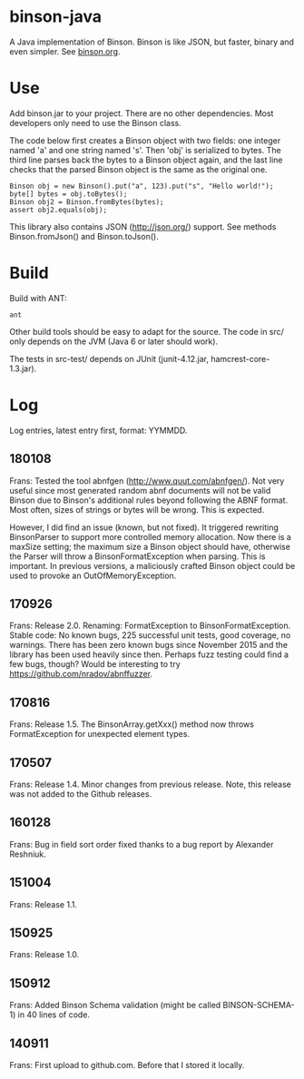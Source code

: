 binson-java
===========

A Java implementation of Binson. Binson is like JSON, but faster, binary and 
even simpler. See [binson.org](http://binson.org/).


Use
===

Add binson.jar to your project. There are no other dependencies.
Most developers only need to use the Binson class.

The code below first creates a Binson object with two fields: one integer named 'a' and 
one string named 's'. Then 'obj' is serialized to bytes. The third line parses back the 
bytes to a Binson object again, and the last line checks that the parsed Binson object is 
the same as the original one.

    Binson obj = new Binson().put("a", 123).put("s", "Hello world!");
    byte[] bytes = obj.toBytes();
    Binson obj2 = Binson.fromBytes(bytes);
    assert obj2.equals(obj);

This library also contains JSON (http://json.org/) support. See methods 
Binson.fromJson() and Binson.toJson().


Build
=====

Build with ANT:

    ant

Other build tools should be easy to adapt for the source.
The code in src/ only depends on the JVM (Java 6 or later should work).

The tests in src-test/ depends on JUnit (junit-4.12.jar, hamcrest-core-1.3.jar).


Log
===

Log entries, latest entry first, format: YYMMDD.


## 180108

Frans: Tested the tool abnfgen (http://www.quut.com/abnfgen/). Not very useful since most
generated random abnf documents will not be valid Binson due to Binson's additional
rules beyond following the ABNF format. Most often, sizes of strings or bytes will
be wrong. This is expected. 

However, I did find an issue (known, but not fixed). It triggered rewriting BinsonParser
to support more controlled memory allocation. Now there is a maxSize setting; the
maximum size a Binson object should have, otherwise the Parser will throw a 
BinsonFormatException when parsing. This is important. In previous versions, 
a maliciously crafted Binson object could be used to provoke an OutOfMemoryException.


## 170926 

Frans: Release 2.0. Renaming: FormatException to BinsonFormatException.
Stable code: No known bugs, 225 successful unit tests, good coverage, no warnings. 
There has been zero known bugs since November 2015 and the library has been used 
heavily since then. Perhaps fuzz testing could find a few bugs, though? Would be
interesting to try https://github.com/nradov/abnffuzzer.


## 170816

Frans: Release 1.5. The BinsonArray.getXxx() method now throws
FormatException for unexpected element types.


## 170507

Frans: Release 1.4. Minor changes from previous release.
Note, this release was not added to the Github releases.


## 160128

Frans: Bug in field sort order fixed thanks to a bug report 
by Alexander Reshniuk.


## 151004

Frans: Release 1.1.


## 150925

Frans: Release 1.0.


## 150912

Frans: Added Binson Schema validation (might be called BINSON-SCHEMA-1) 
in 40 lines of code.


## 140911

Frans: First upload to github.com. Before that I stored it locally.

